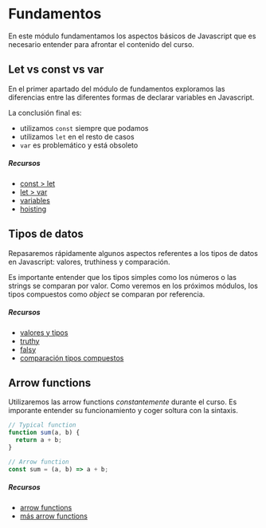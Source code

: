  # Fundamentos

 En este módulo fundamentamos los aspectos básicos de Javascript que es necesario entender para afrontar el contenido del curso.

 ## Let vs const vs var

 En el primer apartado del módulo de fundamentos exploramos las diferencias entre las diferentes formas de declarar variables en Javascript.

 La conclusión final es:

 - utilizamos `const` siempre que podamos
 - utilizamos `let` en el resto de casos
 - `var` es problemático y está obsoleto

 ##### Recursos

 - [const > let](https://stackoverflow.com/questions/41086633/why-most-of-the-time-should-i-use-const-instead-of-let-in-javascript)
 - [let > var](https://stackoverflow.com/questions/762011/what-is-the-difference-between-let-and-var)
 - [variables](https://developer.mozilla.org/en-US/docs/Web/JavaScript/Guide/Grammar_and_Types#variable_hoisting)
 - [hoisting](https://developer.mozilla.org/en-US/docs/Web/JavaScript/Guide/Grammar_and_Types#variable_hoisting)

 ## Tipos de datos

 Repasaremos rápidamente algunos aspectos referentes a los tipos de datos en Javascript: valores, truthiness y comparación.

 Es importante entender que los tipos simples como los números o las strings se comparan por valor. Como veremos en los próximos módulos, los tipos compuestos como _object_ se comparan por referencia.

 ##### Recursos

 - [valores y tipos](https://eloquentjavascript.net/01_values.html)
 - [truthy](https://developer.mozilla.org/en-US/docs/Glossary/Truthy)
 - [falsy](https://developer.mozilla.org/en-US/docs/Glossary/Falsy)
 - [comparación tipos compuestos](https://developer.mozilla.org/en-US/docs/Web/JavaScript/Guide/Working_with_Objects#comparing_objects)

 ## Arrow functions

 Utilizaremos las arrow functions _constantemente_ durante el curso. Es imporante entender su funcionamiento y coger soltura con la sintaxis.

 ```javascript
 // Typical function
 function sum(a, b) {
   return a + b;
 }

 // Arrow function
 const sum = (a, b) => a + b;
 ```

 ##### Recursos

 - [arrow functions](https://developer.mozilla.org/en-US/docs/Web/JavaScript/Reference/Functions/Arrow_functions)
 - [más arrow functions](https://eloquentjavascript.net/03_functions.html#h_/G0LSjQxoo)
